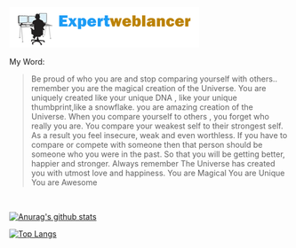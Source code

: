 ![](logo.png)
 


My Word:

> Be proud of who you are and stop comparing yourself with others.. remember you are the magical creation of the Universe. You are uniquely created like your unique DNA , like your unique thumbprint,like a snowflake. you are amazing creation of the Universe.
When you compare yourself to others , you forget who really you are.
You compare your weakest self to their strongest self. As a result you feel insecure, weak and even worthless.
If you have to compare or compete with someone then that person should be someone who you were in the past. So that you will be getting better, happier and stronger.
Always remember The Universe has created you with utmost love and happiness.
You are Magical
You are Unique
You are Awesome

<br/>

[![Anurag's github stats](https://github-readme-stats.vercel.app/api?username=Expertweblancer&count_private=true&count_private=true&show_icons=true&theme=merko)](https://github.com/Expertweblancer/github-readme-stats)

[![Top Langs](https://github-readme-stats.vercel.app/api/top-langs/?username=Expertweblancer&layout=compact&theme=merko)](https://github.com/Expertweblancer/github-readme-stats)
 
